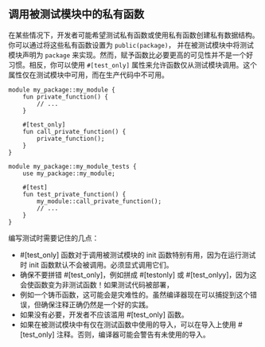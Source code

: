 ## 调用被测试模块中的私有函数

在某些情况下，开发者可能希望测试私有函数或使用私有函数创建私有数据结构。你可以通过将这些私有函数设置为 `public(package)`，
并在被测试模块中将测试模块声明为 `package` 来实现。然而，赋予函数比必要更高的可见性并不是一个好习惯。相反，你可以使用 `#[test_only]` 
属性来允许函数仅从测试模块调用。这个属性仅在测试模块中可用，而在生产代码中不可用。

```move
module my_package::my_module {
    fun private_function() {
        // ...
    }
    
    #[test_only]
    fun call_private_function() {
        private_function();
    }
}

module my_package::my_module_tests {
    use my_package::my_module;
    
    #[test]
    fun test_private_function() {
        my_module::call_private_function();
        // ...
    }
}
```
编写测试时需要记住的几点：

- #[test_only] 函数对于调用被测试模块的 init 函数特别有用，因为在运行测试时 init 函数默认不会被调用。必须显式调用它们。
- 确保不要拼错 #[test_only]，例如拼成 #[testonly] 或 #[test_onlyy]，因为这会使函数变为非测试函数！如果测试代码被部署，
- 例如一个铸币函数，这可能会是灾难性的。虽然编译器现在可以捕捉到这个错误，但确保注释正确仍然是一个好的实践。
- 如果没有必要，开发者不应该滥用 #[test_only] 函数。
- 如果在被测试模块中有仅在测试函数中使用的导入，可以在导入上使用 #[test_only] 注释。否则，编译器可能会警告有未使用的导入。